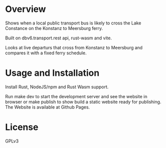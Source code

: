 # Overview

Shows when a local public transport bus is likely to cross the Lake Constance on the Konstanz to Meersburg ferry.

Built on dbv6.transport.rest api, rust-wasm and vite.

Looks at live departurs that cross from Konstanz to Meersburg and compares it with a fixed ferry schedule.

# Usage and Installation

Install Rust, NodeJS/npm and Rust Wasm support.

Run make dev to start the development server and see the website in browser or make publish to show build a static website ready for publishing. 
The Website is available at Github Pages.

# License

GPLv3
